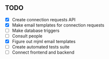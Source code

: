 ## TODO ##
- [x] Create connection requests API
- [X] Make email templates for connection requests
- [ ] Make database triggers
- [ ] Consult people
- [X] Figure out mjml email templates
- [ ] Create automated tests suite
- [ ] Connect frontend and backend